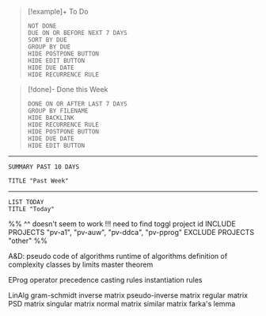 
> [!example]+ To Do
> ```tasks
> NOT DONE
> DUE ON OR BEFORE NEXT 7 DAYS
> SORT BY DUE
> GROUP BY DUE
> HIDE POSTPONE BUTTON
> HIDE EDIT BUTTON
> HIDE DUE DATE
> HIDE RECURRENCE RULE
> ```
>

>[!done]- Done this Week
> ```tasks
> DONE ON OR AFTER LAST 7 DAYS
> GROUP BY FILENAME
> HIDE BACKLINK
> HIDE RECURRENCE RULE
> HIDE POSTPONE BUTTON
> HIDE DUE DATE
> HIDE EDIT BUTTON
> ```

___
```toggl
SUMMARY PAST 10 DAYS

TITLE "Past Week"
```
___
```toggl
LIST TODAY
TITLE "Today"
```

%%
^^ doesn't seem to work
!!! need to find toggl project id
INCLUDE PROJECTS "pv-a1", "pv-auw", "pv-ddca", "pv-pprog"
EXCLUDE PROJECTS "other"
%%


A&D:
	pseudo code of algorithms
	runtime of algorithms
	definition of complexity classes by limits
	master theorem

EProg
	operator precedence
	casting rules
	instantiation rules

LinAlg
	gram-schmidt
	inverse matrix
	pseudo-inverse matrix
	regular matrix
	PSD matrix
	singular matrix
	normal matrix
	similar matrix
	farka's lemma
	